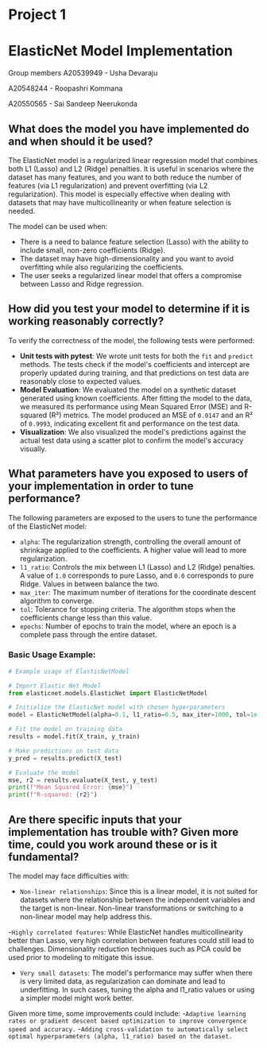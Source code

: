 # Project 1 

# ElasticNet Model Implementation
Group members
A20539949 - Usha Devaraju

A20548244 - Roopashri Kommana

A20550565 - Sai Sandeep Neerukonda

## What does the model you have implemented do and when should it be used?

The ElasticNet model is a regularized linear regression model that combines both L1 (Lasso) and L2 (Ridge) penalties. It is useful in scenarios where the dataset has many features, and you want to both reduce the number of features (via L1 regularization) and prevent overfitting (via L2 regularization). This model is especially effective when dealing with datasets that may have multicollinearity or when feature selection is needed.

The model can be used when:
- There is a need to balance feature selection (Lasso) with the ability to include small, non-zero coefficients (Ridge).
- The dataset may have high-dimensionality and you want to avoid overfitting while also regularizing the coefficients.
- The user seeks a regularized linear model that offers a compromise between Lasso and Ridge regression.

## How did you test your model to determine if it is working reasonably correctly?

To verify the correctness of the model, the following tests were performed:
- **Unit tests with pytest**: We wrote unit tests for both the `fit` and `predict` methods. The tests check if the model's coefficients and intercept are properly updated during training, and that predictions on test data are reasonably close to expected values.
- **Model Evaluation**: We evaluated the model on a synthetic dataset generated using known coefficients. After fitting the model to the data, we measured its performance using Mean Squared Error (MSE) and R-squared (R²) metrics. The model produced an MSE of `0.0147` and an R² of `0.9993`, indicating excellent fit and performance on the test data.
- **Visualization**: We also visualized the model's predictions against the actual test data using a scatter plot to confirm the model's accuracy visually.

## What parameters have you exposed to users of your implementation in order to tune performance?

The following parameters are exposed to the users to tune the performance of the ElasticNet model:
- `alpha`: The regularization strength, controlling the overall amount of shrinkage applied to the coefficients. A higher value will lead to more regularization.
- `l1_ratio`: Controls the mix between L1 (Lasso) and L2 (Ridge) penalties. A value of `1.0` corresponds to pure Lasso, and `0.0` corresponds to pure Ridge. Values in between balance the two.
- `max_iter`: The maximum number of iterations for the coordinate descent algorithm to converge.
- `tol`: Tolerance for stopping criteria. The algorithm stops when the coefficients change less than this value.
- `epochs`: Number of epochs to train the model, where an epoch is a complete pass through the entire dataset.

### Basic Usage Example:

```python
# Example usage of ElasticNetModel

# Import Elastic Net Model
from elasticnet.models.ElasticNet import ElasticNetModel

# Initialize the ElasticNet model with chosen hyperparameters
model = ElasticNetModel(alpha=0.1, l1_ratio=0.5, max_iter=1000, tol=1e-4, epochs=10)

# Fit the model on training data
results = model.fit(X_train, y_train)

# Make predictions on test data
y_pred = results.predict(X_test)

# Evaluate the model
mse, r2 = results.evaluate(X_test, y_test)
print(f"Mean Squared Error: {mse}")
print(f"R-squared: {r2}")
```

## Are there specific inputs that your implementation has trouble with? Given more time, could you work around these or is it fundamental?

The model may face difficulties with:

- `Non-linear relationships`: Since this is a linear model, it is not suited for datasets where the relationship between the independent variables and the target is non-linear. Non-linear transformations or switching to a non-linear model may help address this.

-`Highly correlated features`: While ElasticNet handles multicollinearity better than Lasso, very high correlation between features could still lead to challenges. Dimensionality reduction techniques such as PCA could be used prior to modeling to mitigate this issue.

- `Very small datasets`: The model's performance may suffer when there is very limited data, as regularization can dominate and lead to underfitting. In such cases, tuning the alpha and l1_ratio values or using a simpler model might work better.

Given more time, some improvements could include:
-`Adaptive learning rates or gradient descent based optimization to improve convergence speed and accuracy.`
-`Adding cross-validation to automatically select optimal hyperparameters (alpha, l1_ratio) based on the dataset.`
